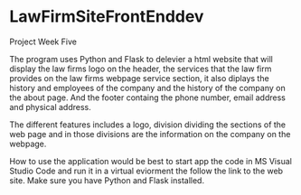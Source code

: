 # LawFirmSiteFrontEnddev

Project Week Five

The program uses Python and Flask to delevier a html website that will display 
the law firms logo on the header, the services that the law firm provides on the
law firms webpage service section, it also diplays the history and employees of 
the company and the history of the company on the about page. And the footer 
containg the phone number, email address and physical address.

The different features includes a logo, division dividing the sections of the web
page and in those divisions are the information on the company on the webpage.

How to use the application would be best to start app the code in MS Visual Studio
Code and run it in a virtual eviorment the follow the link to the web site. Make
sure you have Python and Flask installed.



